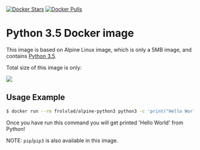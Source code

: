 [![Docker Stars](https://img.shields.io/docker/stars/frolvlad/alpine-python3.svg?style=flat-square)](https://hub.docker.com/r/frolvlad/alpine-python3/)
[![Docker Pulls](https://img.shields.io/docker/pulls/frolvlad/alpine-python3.svg?style=flat-square)](https://hub.docker.com/r/frolvlad/alpine-python3/)


Python 3.5 Docker image
=======================

This image is based on Alpine Linux image, which is only a 5MB image, and contains
[Python 3.5](https://www.python.org/).

Total size of this image is only:

[![](https://badge.imagelayers.io/frolvlad/alpine-python3:latest.svg)](https://imagelayers.io/?images=frolvlad/alpine-python3:latest 'Get your own badge on imagelayers.io')


Usage Example
-------------

```bash
$ docker run --rm frolvlad/alpine-python3 python3 -c 'print("Hello World")'
```

Once you have run this command you will get printed 'Hello World' from Python!

NOTE: `pip`/`pip3` is also available in this image.
